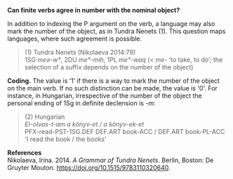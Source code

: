 **Can finite verbs agree in number with the nominal object?**

In addition to indexing the P argument on the verb, a language may also mark the number of the object, as in Tundra Nenets (1). This question maps languages, where such agreement is possible.

>(1) Tundra Nenets (Nikolaeva 2014:79)<br/>
>1SG *meə-w°*, 2DU *me°-mih*, 1PL *me°-waq* (< *me*- ‘to take, to do’; the selection of a suffix depends on the number of the object)

**Coding.** The value is ‘1’ if there is a way to mark the number of the object on the main verb. If no such distinction can be made, the value is '0'. For instance, in Hungarian, irrespective of the number of the object the personal ending of 1Sg in definite declension is *-m*:

>(2) Hungarian<br/>
> *El-olvas-t-am a könyv-et / a könyv-ek-et*<br/>
>PFX-read-PST-1SG.DEF DEF.ART book-ACC / DEF.ART book-PL-ACC<br/>
>'I read the book / the books'

**References**<br/>
Nikolaeva, Irina. 2014. *A Grammar of Tundra Nenets*. Berlin, Boston: De Gruyter Mouton. https://doi.org/10.1515/9783110320640.
